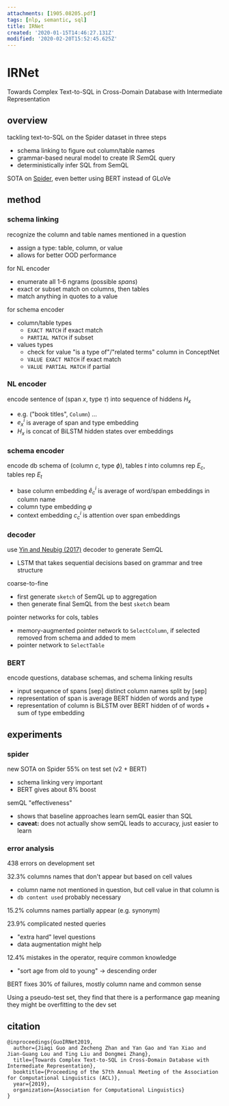 ```yaml
---
attachments: [1905.08205.pdf]
tags: [nlp, semantic, sql]
title: IRNet
created: '2020-01-15T14:46:27.131Z'
modified: '2020-02-20T15:52:45.625Z'
---
```


# IRNet
Towards Complex Text-to-SQL in Cross-Domain Database with Intermediate Representation

## overview

tackling text-to-SQL on the Spider dataset in three steps
- schema linking to figure out column/table names
- grammar-based neural model to create IR *SemQL* query
- deterministically infer SQL from SemQL

SOTA on [Spider](@note/Spider.md), even better using BERT instead of GLoVe

## method

### schema linking
recognize the column and table names mentioned in a question
- assign a type: table, column, or value
- allows for better OOD performance

for NL encoder
- enumerate all 1-6 ngrams (possible *spans*)
- exact or subset match on columns, then tables
- match anything in quotes to a value

for schema encoder
- column/table types
  - `EXACT MATCH` if exact match
  - `PARTIAL MATCH` if subset
- values types
  - check for value "is a type of"/"related terms" column in ConceptNet
  - `VALUE EXACT MATCH` if exact match
  - `VALUE PARTIAL MATCH` if partial

### NL encoder
encode sentence of (span $x$, type $\tau$) into sequence of hiddens $H_x$
- e.g. ("book titles", `Column`) ...
- $e_x^i$ is average of span and type embedding
- $H_x$ is concat of BiLSTM hidden states over embeddings

### schema encoder
encode db schema of (column $c$, type $\phi$), tables $t$ into columns rep $E_c$, tables rep $E_t$
- base column embedding $\hat e^i_c$ is average of word/span embeddings in column name
- column type embedding $\varphi$
- context embedding $c^i_c$ is attention over span embeddings

### decoder
use [Yin and Neubig (2017)]() decoder to generate SemQL
- LSTM that takes sequential decisions based on grammar and tree structure

coarse-to-fine
- first generate `sketch` of SemQL up to aggregation
- then generate final SemQL from the best `sketch` beam

pointer networks for cols, tables
- memory-augmented pointer network to `SelectColumn`, if selected removed from schema and added to mem
- pointer network to `SelectTable`

### BERT
encode questions, database schemas, and schema linking results
- input sequence of spans [sep] distinct column names split by [sep]
- representation of span is average BERT hidden of words and type
- representation of column is BiLSTM over BERT hidden of of words + sum of type embedding

## experiments

### spider

new SOTA on Spider 55% on test set (v2 + BERT)
- schema linking very important
- BERT gives about 8% boost

semQL "effectiveness"
- shows that baseline approaches learn semQL easier than SQL
- **caveat:** does not actually show semQL leads to accuracy, just easier to learn

### error analysis
438 errors on development set

32.3% columns names that don't appear but based on cell values
- column name not mentioned in question, but cell value in that column is
- `db content used` probably necessary

15.2% columns names partially appear (e.g. synonym)

23.9% complicated nested queries
- "extra hard" level questions
- data augmentation might help

12.4% mistakes in the operator, require common knowledge
- "sort age from old to young" -> descending order

BERT fixes 30% of failures, mostly column name and common sense

Using a pseudo-test set, they find that there is a performance gap meaning they might be overfitting to the dev set

## citation

```
@inproceedings{GuoIRNet2019,
  author={Jiaqi Guo and Zecheng Zhan and Yan Gao and Yan Xiao and Jian-Guang Lou and Ting Liu and Dongmei Zhang},
  title={Towards Complex Text-to-SQL in Cross-Domain Database with Intermediate Representation},
  booktitle={Proceeding of the 57th Annual Meeting of the Association for Computational Linguistics (ACL)},
  year={2019},
  organization={Association for Computational Linguistics}
}
```

